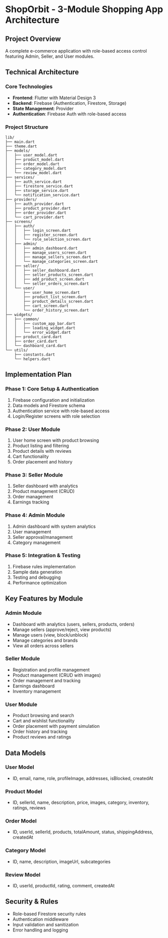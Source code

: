 # ShopOrbit - 3-Module Shopping App Architecture

## Project Overview

A complete e-commerce application with role-based access control featuring Admin, Seller, and User modules.

## Technical Architecture

### Core Technologies

- **Frontend**: Flutter with Material Design 3
- **Backend**: Firebase (Authentication, Firestore, Storage)
- **State Management**: Provider
- **Authentication**: Firebase Auth with role-based access

### Project Structure

```
lib/
├── main.dart
├── theme.dart
├── models/
│   ├── user_model.dart
│   ├── product_model.dart
│   ├── order_model.dart
│   ├── category_model.dart
│   └── review_model.dart
├── services/
│   ├── auth_service.dart
│   ├── firestore_service.dart
│   ├── storage_service.dart
│   └── notification_service.dart
├── providers/
│   ├── auth_provider.dart
│   ├── product_provider.dart
│   ├── order_provider.dart
│   └── cart_provider.dart
├── screens/
│   ├── auth/
│   │   ├── login_screen.dart
│   │   ├── register_screen.dart
│   │   └── role_selection_screen.dart
│   ├── admin/
│   │   ├── admin_dashboard.dart
│   │   ├── manage_users_screen.dart
│   │   ├── manage_sellers_screen.dart
│   │   └── manage_categories_screen.dart
│   ├── seller/
│   │   ├── seller_dashboard.dart
│   │   ├── seller_products_screen.dart
│   │   ├── add_product_screen.dart
│   │   └── seller_orders_screen.dart
│   └── user/
│       ├── user_home_screen.dart
│       ├── product_list_screen.dart
│       ├── product_details_screen.dart
│       ├── cart_screen.dart
│       └── order_history_screen.dart
├── widgets/
│   ├── common/
│   │   ├── custom_app_bar.dart
│   │   ├── loading_widget.dart
│   │   └── error_widget.dart
│   ├── product_card.dart
│   ├── order_card.dart
│   └── dashboard_card.dart
└── utils/
    ├── constants.dart
    └── helpers.dart
```

## Implementation Plan

### Phase 1: Core Setup & Authentication

1. Firebase configuration and initialization
2. Data models and Firestore schema
3. Authentication service with role-based access
4. Login/Register screens with role selection

### Phase 2: User Module

1. User home screen with product browsing
2. Product listing and filtering
3. Product details with reviews
4. Cart functionality
5. Order placement and history

### Phase 3: Seller Module

1. Seller dashboard with analytics
2. Product management (CRUD)
3. Order management
4. Earnings tracking

### Phase 4: Admin Module

1. Admin dashboard with system analytics
2. User management
3. Seller approval/management
4. Category management

### Phase 5: Integration & Testing

1. Firebase rules implementation
2. Sample data generation
3. Testing and debugging
4. Performance optimization

## Key Features by Module

### Admin Module

- Dashboard with analytics (users, sellers, products, orders)
- Manage sellers (approve/reject, view products)
- Manage users (view, block/unblock)
- Manage categories and brands
- View all orders across sellers

### Seller Module

- Registration and profile management
- Product management (CRUD with images)
- Order management and tracking
- Earnings dashboard
- Inventory management

### User Module

- Product browsing and search
- Cart and wishlist functionality
- Order placement with payment simulation
- Order history and tracking
- Product reviews and ratings

## Data Models

### User Model

- ID, email, name, role, profileImage, addresses, isBlocked, createdAt

### Product Model

- ID, sellerId, name, description, price, images, category, inventory, ratings, reviews

### Order Model

- ID, userId, sellerId, products, totalAmount, status, shippingAddress, createdAt

### Category Model

- ID, name, description, imageUrl, subcategories

### Review Model

- ID, userId, productId, rating, comment, createdAt

## Security & Rules

- Role-based Firestore security rules
- Authentication middleware
- Input validation and sanitization
- Error handling and logging
